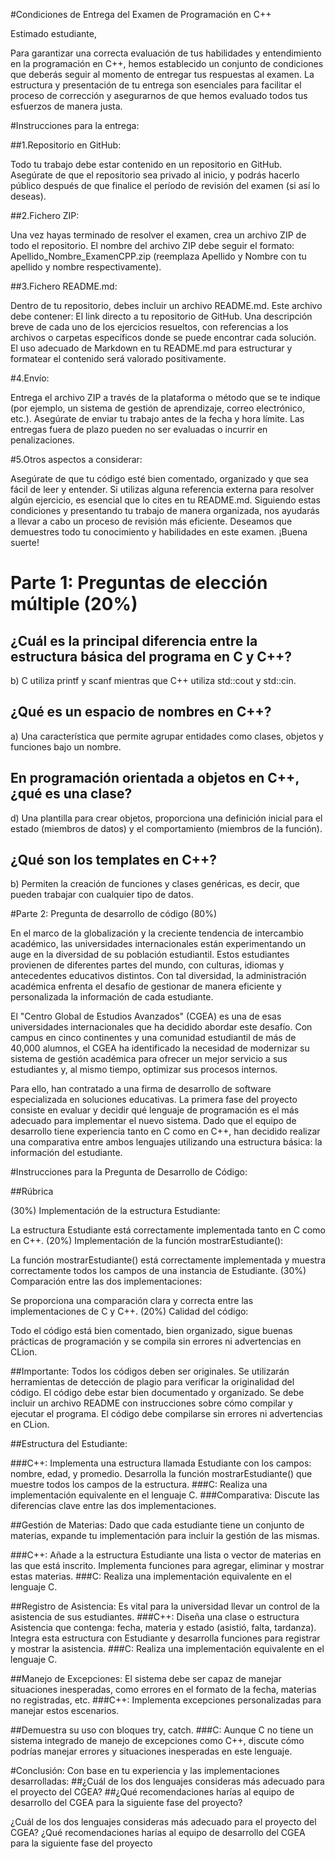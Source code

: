 #Condiciones de Entrega del Examen de Programación en C++

Estimado estudiante,

Para garantizar una correcta evaluación de tus habilidades y entendimiento en la programación en C++, hemos establecido un conjunto de condiciones que deberás seguir al momento de entregar tus respuestas al examen. La estructura y presentación de tu entrega son esenciales para facilitar el proceso de corrección y asegurarnos de que hemos evaluado todos tus esfuerzos de manera justa.

#Instrucciones para la entrega:

##1.Repositorio en GitHub:

Todo tu trabajo debe estar contenido en un repositorio en GitHub.
Asegúrate de que el repositorio sea privado al inicio, y podrás hacerlo público después de que finalice el período de revisión del examen (si así lo deseas).

##2.Fichero ZIP:

Una vez hayas terminado de resolver el examen, crea un archivo ZIP de todo el repositorio.
El nombre del archivo ZIP debe seguir el formato: Apellido_Nombre_ExamenCPP.zip (reemplaza Apellido y Nombre con tu apellido y nombre respectivamente).

##3.Fichero README.md:

Dentro de tu repositorio, debes incluir un archivo README.md.
Este archivo debe contener:
El link directo a tu repositorio de GitHub.
Una descripción breve de cada uno de los ejercicios resueltos, con referencias a los archivos o carpetas específicos donde se puede encontrar cada solución.
El uso adecuado de Markdown en tu README.md para estructurar y formatear el contenido será valorado positivamente.

#4.Envío:

Entrega el archivo ZIP a través de la plataforma o método que se te indique (por ejemplo, un sistema de gestión de aprendizaje, correo electrónico, etc.).
Asegúrate de enviar tu trabajo antes de la fecha y hora límite. Las entregas fuera de plazo pueden no ser evaluadas o incurrir en penalizaciones.

#5.Otros aspectos a considerar:

Asegúrate de que tu código esté bien comentado, organizado y que sea fácil de leer y entender.
Si utilizas alguna referencia externa para resolver algún ejercicio, es esencial que lo cites en tu README.md.
Siguiendo estas condiciones y presentando tu trabajo de manera organizada, nos ayudarás a llevar a cabo un proceso de revisión más eficiente. Deseamos que demuestres todo tu conocimiento y habilidades en este examen. ¡Buena suerte!

# Parte 1: Preguntas de elección múltiple (20%)

## ¿Cuál es la principal diferencia entre la estructura básica del programa en C y C++?
b) C utiliza printf y scanf mientras que C++ utiliza std::cout y std::cin.

## ¿Qué es un espacio de nombres en C++?
a) Una característica que permite agrupar entidades como clases, objetos y funciones bajo un nombre.

## En programación orientada a objetos en C++, ¿qué es una clase?
d) Una plantilla para crear objetos, proporciona una definición inicial para el estado (miembros de datos) y el comportamiento (miembros de la función).

## ¿Qué son los templates en C++?
b) Permiten la creación de funciones y clases genéricas, es decir, que pueden trabajar con cualquier tipo de datos.





#Parte 2: Pregunta de desarrollo de código (80%)

En el marco de la globalización y la creciente tendencia de intercambio académico, las universidades internacionales están experimentando un auge en la diversidad de su población estudiantil. Estos estudiantes provienen de diferentes partes del mundo, con culturas, idiomas y antecedentes educativos distintos. Con tal diversidad, la administración académica enfrenta el desafío de gestionar de manera eficiente y personalizada la información de cada estudiante.

El "Centro Global de Estudios Avanzados" (CGEA) es una de esas universidades internacionales que ha decidido abordar este desafío. Con campus en cinco continentes y una comunidad estudiantil de más de 40,000 alumnos, el CGEA ha identificado la necesidad de modernizar su sistema de gestión académica para ofrecer un mejor servicio a sus estudiantes y, al mismo tiempo, optimizar sus procesos internos.

Para ello, han contratado a una firma de desarrollo de software especializada en soluciones educativas. La primera fase del proyecto consiste en evaluar y decidir qué lenguaje de programación es el más adecuado para implementar el nuevo sistema. Dado que el equipo de desarrollo tiene experiencia tanto en C como en C++, han decidido realizar una comparativa entre ambos lenguajes utilizando una estructura básica: la información del estudiante.

#Instrucciones para la Pregunta de Desarrollo de Código:

##Rúbrica

(30%) Implementación de la estructura Estudiante:

La estructura Estudiante está correctamente implementada tanto en C como en C++.
(20%) Implementación de la función mostrarEstudiante():

La función mostrarEstudiante() está correctamente implementada y muestra correctamente todos los campos de una instancia de Estudiante.
(30%) Comparación entre las dos implementaciones:

Se proporciona una comparación clara y correcta entre las implementaciones de C y C++.
(20%) Calidad del código:

Todo el código está bien comentado, bien organizado, sigue buenas prácticas de programación y se compila sin errores ni advertencias en CLion.

##Importante:
Todos los códigos deben ser originales. Se utilizarán herramientas de detección de plagio para verificar la originalidad del código.
El código debe estar bien documentado y organizado.
Se debe incluir un archivo README con instrucciones sobre cómo compilar y ejecutar el programa.
El código debe compilarse sin errores ni advertencias en CLion.

##Estructura del Estudiante:

###C++:
Implementa una estructura llamada Estudiante con los campos: nombre, edad, y promedio.
Desarrolla la función mostrarEstudiante() que muestre todos los campos de la estructura.
###C:
Realiza una implementación equivalente en el lenguaje C.
###Comparativa:
Discute las diferencias clave entre las dos implementaciones.

##Gestión de Materias:
Dado que cada estudiante tiene un conjunto de materias, expande tu implementación para incluir la gestión de las mismas.

###C++:
Añade a la estructura Estudiante una lista o vector de materias en las que está inscrito.
Implementa funciones para agregar, eliminar y mostrar estas materias.
###C:
Realiza una implementación equivalente en el lenguaje C.

##Registro de Asistencia:
Es vital para la universidad llevar un control de la asistencia de sus estudiantes.
###C++:
Diseña una clase o estructura Asistencia que contenga: fecha, materia y estado (asistió, falta, tardanza).
Integra esta estructura con Estudiante y desarrolla funciones para registrar y mostrar la asistencia.
###C:
Realiza una implementación equivalente en el lenguaje C.

##Manejo de Excepciones:
El sistema debe ser capaz de manejar situaciones inesperadas, como errores en el formato de la fecha, materias no registradas, etc.
###C++:
Implementa excepciones personalizadas para manejar estos escenarios.

##Demuestra su uso con bloques try, catch.
###C:
Aunque C no tiene un sistema integrado de manejo de excepciones como C++, discute cómo podrías manejar errores y situaciones inesperadas en este lenguaje.

#Conclusión:
Con base en tu experiencia y las implementaciones desarrolladas:
##¿Cuál de los dos lenguajes consideras más adecuado para el proyecto del CGEA?
##¿Qué recomendaciones harías al equipo de desarrollo del CGEA para la siguiente fase del proyecto?

¿Cuál de los dos lenguajes consideras más adecuado para el proyecto del CGEA?
¿Qué recomendaciones harías al equipo de desarrollo del CGEA para la siguiente fase del proyecto
